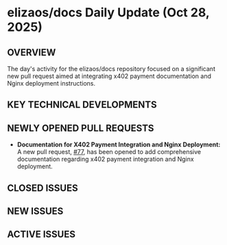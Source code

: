 # elizaos/docs Daily Update (Oct 28, 2025)
## OVERVIEW 
The day's activity for the elizaos/docs repository focused on a significant new pull request aimed at integrating x402 payment documentation and Nginx deployment instructions.

## KEY TECHNICAL DEVELOPMENTS

## NEWLY OPENED PULL REQUESTS
- **Documentation for X402 Payment Integration and Nginx Deployment:** A new pull request, [#77](https://github.com/elizaos/docs/pull/77), has been opened to add comprehensive documentation regarding x402 payment integration and Nginx deployment.

## CLOSED ISSUES

## NEW ISSUES

## ACTIVE ISSUES